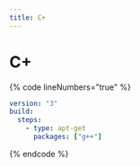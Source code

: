 ```yaml
---
title: C+
---
```

# C+

{% code lineNumbers="true" %}
```yaml
version: "3"
build:
  steps:
    - type: apt-get
      packages: ["g++"]
```
{% endcode %}
